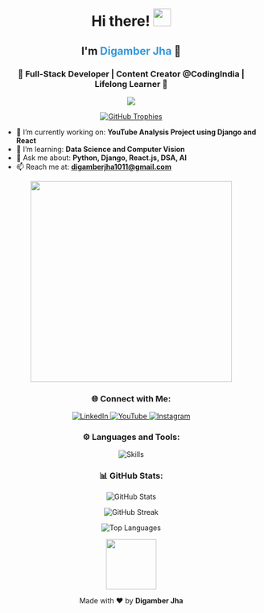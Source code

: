 <h1 align="center">Hi there! <img src="https://media.giphy.com/media/hvRJCLFzcasrR4ia7z/giphy.gif" width="35"></h1>
<h2 align="center">
  I'm <span style="color:#3498db; font-weight:bold;">Digamber Jha</span> 🌟
</h2>
<h3 align="center">
  🚀 Full-Stack Developer | Content Creator @CodingIndia | Lifelong Learner 🌱
</h3>

<p align="center">
  <img src="https://readme-typing-svg.demolab.com?font=Fira+Code&size=22&pause=1000&color=3498DB&center=true&width=450&lines=Welcome+to+my+GitHub+profile!;Exploring+the+World+of+Tech.;Building+Innovative+Projects+🚀;Let's+Connect+and+Collaborate!">
</p>

<p align="center">
  <a href="https://github.com/ryo-ma/github-profile-trophy">
    <img src="https://github-profile-trophy.vercel.app/?username=kumardigamberjha&theme=dracula&no-frame=true&row=1&column=7" alt="GitHub Trophies">
  </a>
</p>

- 🔭 I’m currently working on: **YouTube Analysis Project using Django and React**
- 🌱 I’m learning: **Data Science and Computer Vision**
- 💬 Ask me about: **Python, Django, React.js, DSA, AI**
- 📫 Reach me at: **digamberjha1011@gmail.com**

<p align="center">
  <img src="https://media.giphy.com/media/13HgwGsXF0aiGY/giphy.gif" width="400">
</p>

<h3 align="center">🌐 Connect with Me:</h3>
<p align="center">
  <a href="https://linkedin.com/in/digamber-jha-5045221a5/" target="_blank">
    <img src="https://img.shields.io/badge/LinkedIn-%230077B5.svg?&style=for-the-badge&logo=linkedin&logoColor=white" alt="LinkedIn">
  </a>
  <a href="https://www.youtube.com/channel/uca9umers8bwgpy7xj1j3wuw" target="_blank">
    <img src="https://img.shields.io/badge/YouTube-%23FF0000.svg?&style=for-the-badge&logo=youtube&logoColor=white" alt="YouTube">
  </a>
  <a href="https://instagram.com/digamberjha1011/" target="_blank">
    <img src="https://img.shields.io/badge/Instagram-%23E4405F.svg?&style=for-the-badge&logo=instagram&logoColor=white" alt="Instagram">
  </a>
</p>

<h3 align="center">⚙️ Languages and Tools:</h3>
<p align="center">
  <img src="https://skillicons.dev/icons?i=python,django,react,js,html,css,tailwind,mysql,postgresql,aws,docker,git&theme=light" alt="Skills">
</p>

<h3 align="center">📊 GitHub Stats:</h3>
<p align="center">
  <img src="https://github-readme-stats.vercel.app/api?username=kumardigamberjha&show_icons=true&theme=radical" alt="GitHub Stats">
</p>
<p align="center">
  <img src="https://github-readme-streak-stats.herokuapp.com/?user=kumardigamberjha&theme=radical" alt="GitHub Streak">
</p>
<p align="center">
  <img src="https://github-readme-stats.vercel.app/api/top-langs/?username=kumardigamberjha&layout=compact&theme=radical" alt="Top Languages">
</p>

<p align="center">
  <img src="https://media.giphy.com/media/jpVnC65DmYeyRL4LHS/giphy.gif" width="100">
</p>
<p align="center">
  Made with ❤️ by <strong>Digamber Jha</strong>
</p>

